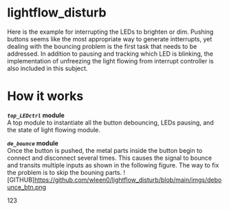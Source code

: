 # lightflow_disturb
Here is the example for interrupting the LEDs to brighten or dim. Pushing buttons seems like the most appropriate way to generate intterrupts, yet dealing with the bouncing problem is the first task that needs to be addressed. In addition to pausing and tracking which LED is blinking, the implementation of unfreezing the light flowing from interrupt controller is also included in this subject.

# How it works
**_`top_LEDctrl`_ module**  
A top module to instantiate all the button debouncing, LEDs pausing, and the state of light flowing module.  

**_`de_bounce`_ module**  
Once the button is pushed, the metal parts inside the button begin to connect and disconnect several times. This causes the signal to bounce and transits multiple inputs as shown in the following figure.
The way to fix the problem is to skip the bouning parts.
![GITHUB]https://github.com/wleen0/lightflow_disturb/blob/main/imgs/debounce_btn.png


123

